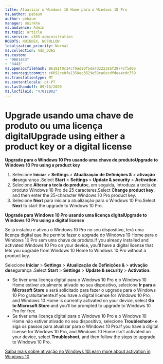 ```yaml
---
title: Atualizar o Windows 10 Home para o Windows 10 Pro
ms.author: pebaum
author: pebaum
manager: mnirkhe
ms.audience: Admin
ms.topic: article
ms.service: o365-administration
ROBOTS: NOINDEX, NOFOLLOW
localization_priority: Normal
ms.collection: Adm_O365
ms.custom:
- "9001443"
- "3443"
ms.openlocfilehash: 86181f0c14cf9ad20f5da7d22238af2974cf5d06
ms.sourcegitcommit: c6692ce0fa1358ec3529e59ca0ecdfdea4cdc759
ms.translationtype: MT
ms.contentlocale: pt-PT
ms.lasthandoff: 09/15/2020
ms.locfileid: "47811902"
---
```

# <a name="upgrade-using-either-a-product-key-or-a-digital-license"></a><span data-ttu-id="94da1-102">Upgrade usando uma chave de produto ou uma licença digital</span><span class="sxs-lookup"><span data-stu-id="94da1-102">Upgrade using either a product key or a digital license</span></span>

<span data-ttu-id="94da1-103">**Upgrade para o Windows 10 Pro usando uma chave de produto**</span><span class="sxs-lookup"><span data-stu-id="94da1-103">**Upgrade to Windows 10 Pro using a product key**</span></span>

1. <span data-ttu-id="94da1-104">Selecione **Iniciar**  >  **Settings**  >  **Atualização de Definições &**  >  **ativação de**segurança .</span><span class="sxs-lookup"><span data-stu-id="94da1-104">Select **Start** > **Settings** > **Update & security** > **Activation**.</span></span>
2. <span data-ttu-id="94da1-105">Selecione **Alterar a tecla do produto**e, em seguida, introduza a tecla de produto Windows 10 Pro de 25 caracteres.</span><span class="sxs-lookup"><span data-stu-id="94da1-105">Select **Change product key**, and then enter the 25-character Windows 10 Pro product key.</span></span>
3. <span data-ttu-id="94da1-106">Selecione **Next** para iniciar a atualização para o Windows 10 Pro.</span><span class="sxs-lookup"><span data-stu-id="94da1-106">Select **Next** to start the upgrade to Windows 10 Pro.</span></span>

<span data-ttu-id="94da1-107">**Upgrade para Windows 10 Pro usando uma licença digital**</span><span class="sxs-lookup"><span data-stu-id="94da1-107">**Upgrade to Windows 10 Pro using a digital license**</span></span>

<span data-ttu-id="94da1-108">Se já instalou e ativou o Windows 10 Pro no seu dispositivo, terá uma licença digital que lhe permite fazer o upgrade do Windows 10 Home para o Windows 10 Pro sem uma chave de produto.</span><span class="sxs-lookup"><span data-stu-id="94da1-108">If you already installed and activated Windows 10 Pro on your device, you’ll have a digital license that lets you upgrade from Windows 10 Home to Windows 10 Pro without a product key.</span></span>

<span data-ttu-id="94da1-109">Selecione **Iniciar**  >  **Settings**  >  **Atualização de Definições &**  >  **ativação de**segurança .</span><span class="sxs-lookup"><span data-stu-id="94da1-109">Select **Start** > **Settings** > **Update & security** > **Activation**.</span></span>

- <span data-ttu-id="94da1-110">Se tiver uma licença digital para o Windows 10 Pro e o Windows 10 Home estiver atualmente ativado no seu dispositivo, selecione **Ir para a Microsoft Store** e será solicitado para fazer o upgrade para o Windows 10 Pro gratuitamente.</span><span class="sxs-lookup"><span data-stu-id="94da1-110">If you have a digital license for Windows 10 Pro, and Windows 10 Home is currently activated on your device, select **Go to Microsoft Store** and you'll be prompted to upgrade to Windows 10 Pro for free.</span></span>
- <span data-ttu-id="94da1-111">Se tiver uma licença digital para o Windows 10 Pro e o Windows 10 Home não estiver ativado no seu dispositivo, selecione **Troubleshoot**– e siga os passos para atualizar para o Windows 10 Pro.</span><span class="sxs-lookup"><span data-stu-id="94da1-111">If you have a digital license for Windows 10 Pro, and Windows 10 Home isn't activated on your device, select **Troubleshoot**, and then follow the steps to upgrade to Windows 10 Pro.</span></span>

[<span data-ttu-id="94da1-112">Saiba mais sobre ativação no Windows 10</span><span class="sxs-lookup"><span data-stu-id="94da1-112">Learn more about activation in Windows 10</span></span>](https://support.microsoft.com/help/12440)